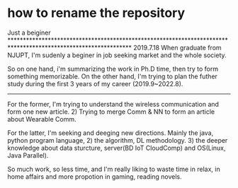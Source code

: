 # how to rename the repository
Just a beiginer
*************************************************************************************************************** 2019.7.18
When graduate from NJUPT, I'm sudenly a beginer in job seeking market and the whole society.

So on one hand, i'm summarizing the work in Ph.D time, then try to form something memorizable.
On the other hand, I'm trying to plan the futher study during the first 3 years of my career (2019.9~2022.8).
***************************************************************************************************************
For the former, I'm trying to understand the wireless communication and form one new article. 2) Trying to merge Comm & NN to form an article about Wearable Comm.

For the latter, I'm seeking and deeging new directions. Mainly the java, python program language, 2) the algorithm, DL methodology. 3) the deeper knowledge about data sturcture, server(BD IoT CloudComp) and OS(Linux, Java Parallel).

So much work, so less time, and I'm really liking to waste time in relax, in home affairs and more propotion in gaming, reading novels.

